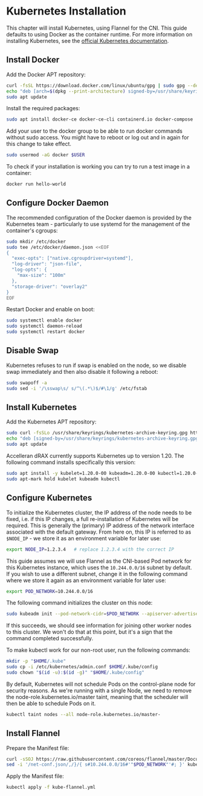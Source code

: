 # Kubernetes Installation

This chapter will install Kubernetes, using Flannel for the CNI.
This guide defaults to using Docker as the container runtime.
For more information on installing Kubernetes, see the [official Kubernetes documentation](https://kubernetes.io/docs/setup/production-environment/tools/kubeadm/install-kubeadm/).

## Install Docker

Add the Docker APT repository:

``` bash
curl -fsSL https://download.docker.com/linux/ubuntu/gpg | sudo gpg --dearmor -o /usr/share/keyrings/docker-archive-keyring.gpg
echo "deb [arch=$(dpkg --print-architecture) signed-by=/usr/share/keyrings/docker-archive-keyring.gpg] https://download.docker.com/linux/ubuntu $(lsb_release -cs) stable" | sudo tee /etc/apt/sources.list.d/docker.list > /dev/null
sudo apt update
```

Install the required packages:

``` bash
sudo apt install docker-ce docker-ce-cli containerd.io docker-compose
```

Add your user to the docker group to be able to run docker commands without sudo access.
You might have to reboot or log out and in again for this change to take effect.

``` bash
sudo usermod -aG docker $USER
```

To check if your installation is working you can try to run a test image in a container:

``` bash
docker run hello-world
```

## Configure Docker Daemon

The recommended configuration of the Docker daemon is provided by the Kubernetes team - particularly to use systemd for the management of the container's cgroups:

``` bash
sudo mkdir /etc/docker
sudo tee /etc/docker/daemon.json <<EOF
{
  "exec-opts": ["native.cgroupdriver=systemd"],
  "log-driver": "json-file",
  "log-opts": {
    "max-size": "100m"
  },
  "storage-driver": "overlay2"
}
EOF
```

Restart Docker and enable on boot:

``` bash
sudo systemctl enable docker
sudo systemctl daemon-reload
sudo systemctl restart docker
```

## Disable Swap

Kubernetes refuses to run if swap is enabled on the node, so we disable swap immediately and then also disable it following a reboot:

``` bash
sudo swapoff -a
sudo sed -i '/\sswap\s/ s/^\(.*\)$/#\1/g' /etc/fstab
```

## Install Kubernetes

Add the Kubernetes APT repository:

``` bash
sudo curl -fsSLo /usr/share/keyrings/kubernetes-archive-keyring.gpg https://packages.cloud.google.com/apt/doc/apt-key.gpg
echo "deb [signed-by=/usr/share/keyrings/kubernetes-archive-keyring.gpg] https://apt.kubernetes.io/ kubernetes-xenial main" | sudo tee /etc/apt/sources.list.d/kubernetes.list
sudo apt update
```

Accelleran dRAX currently supports Kubernetes up to version 1.20. The following command installs specifically this version:

``` bash
sudo apt install -y kubelet=1.20.0-00 kubeadm=1.20.0-00 kubectl=1.20.0-00
sudo apt-mark hold kubelet kubeadm kubectl
```

## Configure Kubernetes

To initialize the Kubernetes cluster, the IP address of the node needs to be fixed, i.e. if this IP changes, a full re-installation of Kubernetes will be required.
This is generally the (primary) IP address of the network interface associated with the default gateway.
From here on, this IP is referred to as `$NODE_IP` - we store it as an environment variable for later use:

``` bash
export NODE_IP=1.2.3.4   # replace 1.2.3.4 with the correct IP
```

This guide assumes we will use Flannel as the CNI-based Pod network for this Kubernetes instance, which uses the `10.244.0.0/16` subnet by default.
If you wish to use a different subnet, change it in the following command where we store it again as an environment variable for later use:

``` bash
export POD_NETWORK=10.244.0.0/16
```

The following command initializes the cluster on this node:

``` bash
sudo kubeadm init --pod-network-cidr=$POD_NETWORK --apiserver-advertise-address=$NODE_IP
```

If this succeeds, we should see information for joining other worker nodes to this cluster.
We won't do that at this point, but it's a sign that the command completed successfully.

To make kubectl work for our non-root user, run the following commands:

``` bash
mkdir -p "$HOME/.kube"
sudo cp -i /etc/kubernetes/admin.conf $HOME/.kube/config
sudo chown "$(id -u):$(id -g)" "$HOME/.kube/config"
```

By default, Kubernetes will not schedule Pods on the control-plane node for security reasons.
As we're running with a single Node, we need to remove the node-role.kubernetes.io/master taint, meaning that the scheduler will then be able to schedule Pods on it.

``` bash
kubectl taint nodes --all node-role.kubernetes.io/master-
```

## Install Flannel

Prepare the Manifest file:

``` bash
curl -sSOJ https://raw.githubusercontent.com/coreos/flannel/master/Documentation/kube-flannel.yml
sed -i '/net-conf.json/,/}/{ s#10.244.0.0/16#'"$POD_NETWORK"'#; }' kube-flannel.yml
```

Apply the Manifest file:

``` bash
kubectl apply -f kube-flannel.yml
```
